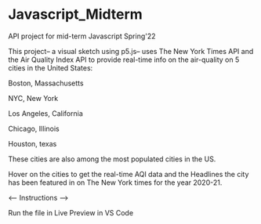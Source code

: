 # Javascript_Midterm
 API project for mid-term Javascript Spring'22
 
This project– a visual sketch using p5.js– uses The New York Times API and the Air Quality Index API to provide real-time info on the air-quality on 5 cities in the United States:

Boston, Massachusetts

NYC, New York

Los Angeles, California

Chicago, Illinois

Houston, texas

These cities are also among the most populated cities in the US.


Hover on the cities to get the real-time AQI data and the Headlines the city has been featured in on The New York times for the year 2020-21. 


<-- Instructions -->

Run the file in Live Preview in VS Code
